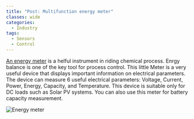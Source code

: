 ```yaml
---
title: "Post: Multifunction energy meter"
classes: wide
categories:
  - Industry
tags:
  - Sensors
  - Control
---
```

 
[An energy meter](https://www.instructables.com/DIY-Arduino-Multifunction-Energy-Meter/) is a helful instrument in riding chemical process. Enrgy balance is one of the key tool for process control. This little Meter is a very useful device that displays important information on electrical parameters. The device can measure 6 useful electrical parameters: Voltage, Current, Power, Energy, Capacity, and Temperature. This device is suitable only for DC loads such as Solar PV systems. You can also use this meter for battery capacity measurement.

![Energy meter](https://content.instructables.com/ORIG/FGX/AP7Y/KCKIR287/FGXAP7YKCKIR287.png?auto=webp&frame=1&width=940&height=1024&fit=bounds&md=662b1bc946b1a77e48302263b95169ac)

